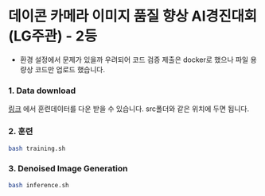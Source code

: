 # 데이콘 카메라 이미지 품질 향상 AI경진대회 (LG주관) - 2등

* 환경 설정에서 문제가 있을까 우려되어 코드 검증 제출은 docker로 했으나 파일 용량상 코드만 업로드 했습니다. 

### 1. Data download
[링크](https://drive.google.com/drive/folders/1f2cKwWFRTmZ2UR-ZNpjcRplmJnXraIxT?usp=sharing) 에서 훈련데이터를 다운 받을 수 있습니다. 
src폴더와 같은 위치에 두면 됩니다. 

### 2. 훈련
```bash
bash training.sh
```

### 3. Denoised Image Generation
```bash
bash inference.sh
```
